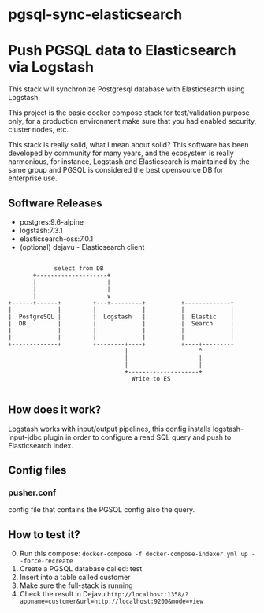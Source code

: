 # pgsql-sync-elasticsearch
# Push PGSQL data to Elasticsearch via Logstash
This stack will synchronize Postgresql database with Elasticsearch using Logstash.

This project is the basic docker compose stack for test/validation purpose only, for a production environment make sure that you had enabled security, cluster nodes, etc.

This stack is really solid, what I mean about solid? This software has been developed by community for many years, and the ecosystem is really harmonious, for instance, Logstash and Elasticsearch is maintained by the same group and PGSQL is considered the best opensource DB for enterprise use.

## Software Releases

* postgres:9.6-alpine
* logstash:7.3.1
* elasticsearch-oss:7.0.1
* (optional) dejavu - Elasticsearch client


```ditaa

             select from DB
       +--------------------+
       |                    |
       |                    |
       |                    v
+------+------+         +---+---------+          +-------------+
|             |         |             |          |             |
|  PostgreSQL |         |  Logstash   |          |  Elastic    |
|  DB         |         |             |          |  Search     |
|             |         |             |          |             |
|             |         |             |          |             |
+-------------+         +--------+----+          +----+--------+
                                 |                    ^
                                 |                    |
                                 |                    |
                                 +--------------------+
                                   Write to ES


```

## How does it work?

Logstash works with input/output pipelines, this config installs logstash-input-jdbc plugin in order to configure a read SQL query and push to Elasticsearch index.


## Config files

### pusher.conf
config file that contains the PGSQL config also the query.

## How to test it?
0. Run this compose:
   ` docker-compose -f docker-compose-indexer.yml up --force-recreate `
1. Create a PGSQL database called: test
2. Insert into a table called customer
3. Make sure the full-stack is running
4. Check the result in Dejavu
   `http://localhost:1358/?appname=customer&url=http://localhost:9200&mode=view`
